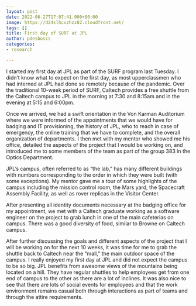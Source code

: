 ```yaml
---
layout: post
date: 2022-06-27T17:07:41.000+00:00
image: https://d24slhcvzhzz82.cloudfront.net/
tags: []
title: First day of SURF at JPL
author: pdesboscs
categories:
- research

---
```

I started my first day at JPL as part of the SURF program last Tuesday. I didn’t know what to expect on the first day, as most upperclassmen who had interned at JPL had done so remotely because of the pandemic. Over the traditional 10-week period of SURF, Caltech provides a free shuttle from the Caltech campus to JPL in the morning at 7:30 and 8:15am and in the evening at 5:15 and 6:00pm.

Once we arrived, we had a swift orientation in the Von Karman Auditorium where we were informed of the appointments that we would have for badging and IT provisioning, the history of JPL, who to reach in case of emergency, the online training that we have to complete, and the overall organization of departments. I then met with my mentor who showed me his office, detailed the aspects of the project that I would be working on, and introduced me to some members of the team as part of the group 383 in the Optics Department.

JPL’s campus, often referred to as “the lab,” has many different buildings with numbers corresponding to the order in which they were built (with some exceptions). My mentor gave me a tour of some highlights of the campus including the mission control room, the Mars yard, the Spacecraft Assembly Facility, as well as rover replicas in the Visitor Center.

After presenting all identity documents necessary at the badging office for my appointment, we met with a Caltech graduate working as a software engineer on the project to grab lunch in one of the main cafeterias on campus. There was a good diversity of food, similar to Browne on Caltech campus.

After further discussing the goals and different aspects of the project that I will be working on for the next 10 weeks, it was time for me to grab the shuttle back to Caltech near the “mall,” the main outdoor space of the campus. I really enjoyed my first day at JPL and did not expect the campus to be so big. JPL benefits from awesome views of the mountains being located on a hill. They have regular shuttles to help employees get from one end of campus to the other as there are a lot of inclines. It was also nice to see that there are lots of social events for employees and that the work environment remains casual both through interactions as part of teams and through the attire requirements.